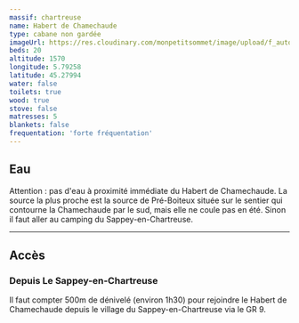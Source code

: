 ```yaml
---
massif: chartreuse
name: Habert de Chamechaude
type: cabane non gardée
imageUrl: https://res.cloudinary.com/monpetitsommet/image/upload/f_auto,q_auto/v1590923270/chartreuse/habert-de-chamechaude-1_usil7h.jpg
beds: 20
altitude: 1570
longitude: 5.79258
latitude: 45.27994
water: false
toilets: true
wood: true
stove: false
matresses: 5
blankets: false
frequentation: 'forte fréquentation'
---
```

## Eau

Attention : pas d'eau à proximité immédiate du Habert de Chamechaude. La source la plus proche est la source de Pré-Boiteux située sur le sentier qui contourne la Chamechaude par le sud, mais elle ne coule pas en été. Sinon il faut aller au camping du Sappey-en-Chartreuse.

---

## Accès

### Depuis Le Sappey-en-Chartreuse

Il faut compter 500m de dénivelé (environ 1h30) pour rejoindre le Habert de Chamechaude depuis le village du Sappey-en-Chartreuse via le GR 9.
